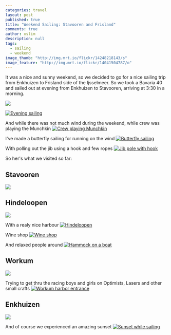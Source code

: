 ```yaml
---
categories: travel
layout: post
published: true
title: "Weekend Sailing: Stavooren and Frisland"
comments: true
author: xslim
description: null
tags: 
  - sailing
  - weekend
image_thumb: "http://img.mrt.io/flickr/14248218143/s"
image_feature: "http://img.mrt.io/flickr/14041504787/o"
---
```


It was a nice and sunny weekend, so we decided to go for a nice sailing trip from Enkhuizen to Frisland side of the Ijsselmeer. So we took a Bavaria 40 and sailed out at evening from Enkhuizen to Stavooren, arriving at 3:30 in a morning.

![](http://img.mrt.io/map/52.7059761,5.495894,9)

[![Evening sailing](http://img.mrt.io/flickr/14041506617)](http://img.mrt.io/flickr/14041506617/b)

And while there was not much wind during the weekend, while crew was playing the Munchkin
[![Crew playing Munchkin](http://img.mrt.io/flickr/14204944986/z)](http://img.mrt.io/flickr/14204944986/b)

I've made a butterfly sailing for running on the wind
[![Butterfly sailing](http://img.mrt.io/flickr/14041424419/z)](http://img.mrt.io/flickr/14041424419/b)

With polling out the jib using a hook and few ropes
[![Jib pole with hook](http://img.mrt.io/flickr/14227858304/z)](http://img.mrt.io/flickr/14227858304/b)

So her's what we visited so far:

## Stavooren
![](http://img.mrt.io/map/52.8844497,5.3688486,12)

## Hindeloopen
![](http://img.mrt.io/map/52.9438423,5.4001649,14)

With a realy nice harbour
[![Hindeloopen](http://img.mrt.io/flickr/14225753692/z)](http://img.mrt.io/flickr/14225753692/b)

Wine shop
[![Wine shop](http://img.mrt.io/flickr/14041463770/z)](http://img.mrt.io/flickr/14041463770/b)

And relaxed people around
[![Hammock on a boat](http://img.mrt.io/flickr/14041430328/z)](http://img.mrt.io/flickr/14041430328/b)

## Workum
![](http://img.mrt.io/map/52.9660957,5.4191454,12)

Trying to get thru the racing boys and girls on Optimists, Lasers and other small crafts
[![Workum harbor entrance](http://img.mrt.io/flickr/14041505627/z)](http://img.mrt.io/flickr/14041505627/b)

## Enkhuizen
![](http://img.mrt.io/map/52.7001511,5.2974541,12)

And of course we experienced an amazing sunset
[![Sunset while sailing](http://img.mrt.io/flickr/14224784041/z)](http://img.mrt.io/flickr/14224784041/b)

